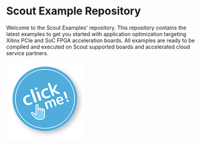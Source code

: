 Scout Example Repository
===========================

Welcome to the Scout Examples' repository. This repository contains the latest examples to get you started with application optimization targeting Xilinx PCIe and SoC FPGA acceleration boards. All examples are ready to be compiled and executed on Scout supported boards and accelerated cloud service partners. 

<a href="https://pages.gitenterprise.xilinx.com/rsarkari/ScoutExamples/"><img src="./click_me.png" /></a>

